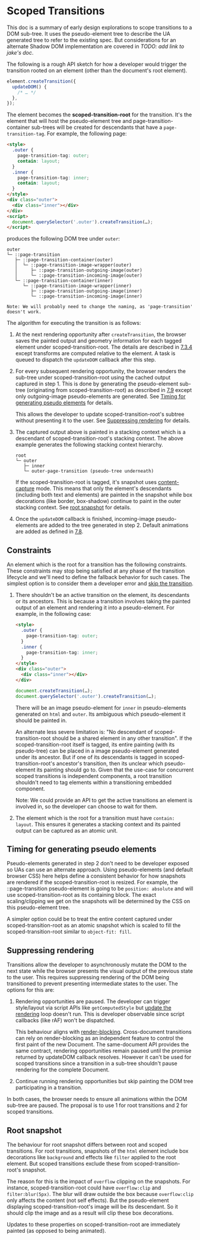 # Scoped Transitions

This doc is a summary of early design explorations to scope transitions to a DOM sub-tree. It uses the pseudo-element tree to describe the UA generated tree to refer to the existing spec. But considerations for an alternate Shadow DOM implementation are covered in *TODO: add link to jake's doc*.

The following is a rough API sketch for how a developer would trigger the transition rooted on an element (other than the document's root element).

```js
element.createTransition({
  updateDOM() {
    /* … */
  },
});
```

The element becomes the **scoped-transition-root** for the transition. It's the element that will host the pseudo-element tree and page-transition-container sub-trees will be created for descendants that have a `page-transition-tag`. For example, the following page:

```html
<style>
  .outer {
    page-transition-tag: outer;
    contain: layout;
  }
  .inner {
    page-transition-tag: inner;
    contain: layout;
  }
</style>
<div class="outer">
  <div class="inner"></div>
</div>
<script>
  document.querySelector('.outer').createTransition(…);
</script>
```

produces the following DOM tree under `outer`:

```
outer
└─ ::page-transition
   ├─ ::page-transition-container(outer)
   │  └─ ::page-transition-image-wrapper(outer)
   │     ├─ ::page-transition-outgoing-image(outer)
   │     └─ ::page-transition-incoming-image(outer)
   └─ ::page-transition-container(inner)
      └─ ::page-transition-image-wrapper(inner)
         ├─ ::page-transition-outgoing-image(inner)
         └─ ::page-transition-incoming-image(inner)

Note: We will probably need to change the naming, as 'page-transition' doesn't work.
```

The algorithm for executing the transition is as follows:

1. At the next rendering opportunity after `createTransition`, the browser saves the painted output and geometry information for each tagged element under scoped-transition-root. The details are described in [7.3.4](https://drafts.csswg.org/css-shared-element-transitions-1/#perform-an-outgoing-capture-algorithm) except transforms are computed relative to the element. A task is queued to dispatch the `updateDOM` callback after this step.

2. For every subsequent rendering opportunity, the browser renders the sub-tree under scoped-transition-root using the cached output captured in step 1. This is done by generating the pseudo-element sub-tree (originating from scoped-transition-root) as described in [7.9](https://drafts.csswg.org/css-shared-element-transitions-1/#create-transition-pseudo-elements-algorithm) except only outgoing-image pseudo-elements are generated. See [Timing for generating pseudo elements](#timing-for-generating-pseudo-elements) for details.

   This allows the developer to update scoped-transition-root's subtree without presenting it to the user. See [Suppressing rendering](#suppressing-rendering) for details.

3. The captured output above is painted in a stacking context which is a descendant of scoped-transition-root's stacking context. The above example generates the following stacking context hierarchy.

   ```
   root
   └─ outer
      ├─ inner
      └─ outer-page-transition (pseudo-tree underneath)
   ```

   If the scoped-transition-root is tagged, it's snapshot uses [content-capture](https://github.com/WICG/shared-element-transitions/blob/main/explainer.md#more-granular-style-capture) mode. This means that only the element's descendants (including both text and elements) are painted in the snapshot while box decorations (like border, box-shadow) continue to paint in the outer stacking context. See [root snapshot](#root-snapshot) for details.

4. Once the `updateDOM` callback is finished, incoming-image pseudo-elements are added to the tree generated in step 2. Default animations are added as defined in [7.8](https://drafts.csswg.org/css-shared-element-transitions-1/#animate-a-page-transition-algorithm).

## Constraints

An element which is the root for a transition has the following constraints. These constraints may stop being satisfied at any phase of the transition lifecycle and we'll need to define the fallback behavior for such cases. The simplest option is to consider them a developer error and [skip the transition](https://drafts.csswg.org/css-shared-element-transitions-1/#skip-the-page-transition).

1. There shouldn't be an active transition on the element, its descendants or its ancestors. This is because a transition involves taking the painted output of an element and rendering it into a pseudo-element. For example, in the following case:

   ```html
   <style>
     .outer {
       page-transition-tag: outer;
     }
     .inner {
       page-transition-tag: inner;
     }
   </style>
   <div class="outer">
     <div class="inner"></div>
   </div>
   ```

   ```js
   document.createTransition(…);
   document.querySelector('.outer').createTransition(…);
   ```

   There will be an image pseudo-element for `inner` in pseudo-elements generated on `html` and `outer`. Its ambiguous which pseudo-element it should be painted in.
   
   An alternate less severe limitation is: "No descendant of scoped-transition-root should be a shared element in any other transition". If the scoped-transition-root itself is tagged, its entire painting (with its pseudo-tree) can be placed in a image pseudo-element generated under its ancestor. But if one of its descendants is tagged in scoped-transition-root's ancestor's transition, then its unclear which pseudo-element its painting should go to. Given that the use-case for concurrent scoped transitions is independent components, a root transition shouldn't need to tag elements within a transitioning embedded component.

   Note: We could provide an API to get the active transitions an element is involved in, so the developer can choose to wait for them.

2. The element which is the root for a transition must have `contain: layout`. This ensures it generates a stacking context and its painted output can be captured as an atomic unit.

## Timing for generating pseudo elements

Pseudo-elements generated in step 2 don't need to be developer exposed so UAs can use an alternate approach. Using pseudo-elements (and default browser CSS) here helps define a consistent behavior for how snapshots are rendered if the scoped-transition-root is resized. For example, the ::page-transition pseudo-element is going to be `position: absolute` and will use scoped-transition-root as its containing block. The exact scaling/clipping we get on the snapshots will be determined by the CSS on this pseudo-element tree.

A simpler option could be to treat the entire content captured under scoped-transition-root as an atomic snapshot which is scaled to fill the scoped-transition-root similar to `object-fit: fill`.

## Suppressing rendering

Transitions allow the developer to asynchronously mutate the DOM to the next state while the browser presents the visual output of the previous state to the user. This requires suppressing rendering of the DOM being transitioned to prevent presenting intermediate states to the user. The options for this are:

1. Rendering opportunities are paused. The developer can trigger style/layout via script APIs like `getComputedStyle` but [update the rendering](https://html.spec.whatwg.org/multipage/webappapis.html#update-the-rendering) loop doesn't run. This is developer observable since script callbacks (like rAF) won't be dispatched.

   This behaviour aligns with [render-blocking](https://html.spec.whatwg.org/multipage/dom.html#render-blocking-mechanism). Cross-document transitions can rely on render-blocking as an independent feature to control the first paint of the new Document. The same-document API provides the same contract, rendering opportunities remain paused until the promise returned by updateDOM callback resolves. However it can't be used for scoped transitions since a transition in a sub-tree shouldn't pause rendering for the complete Document.
  
2. Continue running rendering opportunities but skip painting the DOM tree participating in a transition.

In both cases, the browser needs to ensure all animations within the DOM sub-tree are paused. The proposal is to use 1 for root transitions and 2 for scoped transitions.

## Root snapshot

The behaviour for root snapshot differs between root and scoped transitions. For root transitions, snapshots of the `html` element include box decorations like `background` and effects like `filter` applied to the root element. But scoped transitions exclude these from scoped-transition-root's snapshot.

The reason for this is the impact of `overflow` clipping on the snapshots. For instance, scoped-transition-root could have `overflow:clip` and `filter:blur(5px)`. The blur will draw outside the box because `overflow:clip` only affects the content (not self effects). But the pseudo-element displaying scoped-transition-root's image will be its descendant. So it should clip the image and as a result will clip these box decorations.

Updates to these properties on scoped-transition-root are immediately painted (as opposed to being animated).

